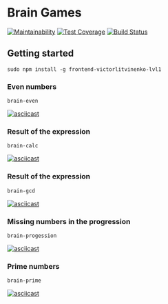 # Brain Games
[![Maintainability](https://api.codeclimate.com/v1/badges/d2b0b21700faea5f3d67/maintainability)](https://codeclimate.com/github/victorlitvinenko/frontend-project-lvl1/maintainability)
[![Test Coverage](https://api.codeclimate.com/v1/badges/d2b0b21700faea5f3d67/test_coverage)](https://codeclimate.com/github/victorlitvinenko/frontend-project-lvl1/test_coverage)
[![Build Status](https://travis-ci.org/victorlitvinenko/frontend-project-lvl1.svg?branch=master)](https://travis-ci.org/victorlitvinenko/frontend-project-lvl1)

## Getting started
```sudo npm install -g frontend-victorlitvinenko-lvl1```

### Even numbers
```brain-even```

[![asciicast](https://asciinema.org/a/NEz7RFNIz4nT2tXqiNrH7JOo8.svg)](https://asciinema.org/a/NEz7RFNIz4nT2tXqiNrH7JOo8)

### Result of the expression
```brain-calc```

[![asciicast](https://asciinema.org/a/MWaI8YXEyIqoizSDcfmTqOohZ.svg)](https://asciinema.org/a/MWaI8YXEyIqoizSDcfmTqOohZ)

### Result of the expression
```brain-gcd```

[![asciicast](https://asciinema.org/a/OgX2PWRHjG68a1tBTxk90pNjm.svg)](https://asciinema.org/a/OgX2PWRHjG68a1tBTxk90pNjm)

### Missing numbers in the progression
```brain-progession```

[![asciicast](https://asciinema.org/a/3wDqeVywWNn8VhUB2jbcjUbVo.svg)](https://asciinema.org/a/3wDqeVywWNn8VhUB2jbcjUbVo)

### Prime numbers
```brain-prime```

[![asciicast](https://asciinema.org/a/jhTlOQ962YHLoiFjESH9IxJN4.svg)](https://asciinema.org/a/jhTlOQ962YHLoiFjESH9IxJN4)